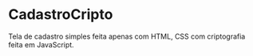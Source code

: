 # CadastroCripto
Tela de cadastro simples feita apenas com HTML, CSS com criptografia feita em JavaScript.
